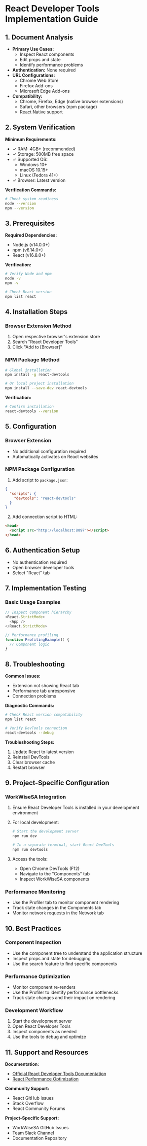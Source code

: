 # React Developer Tools Implementation Guide

## 1. Document Analysis
- **Primary Use Cases:**
  * Inspect React components
  * Edit props and state
  * Identify performance problems
- **Authentication:** None required
- **URL Configurations:** 
  * Chrome Web Store
  * Firefox Add-ons
  * Microsoft Edge Add-ons
- **Compatibility:** 
  * Chrome, Firefox, Edge (native browser extensions)
  * Safari, other browsers (npm package)
  * React Native support

## 2. System Verification
**Minimum Requirements:**
- ✓ RAM: 4GB+ (recommended)
- ✓ Storage: 500MB free space
- ✓ Supported OS: 
  * Windows 10+
  * macOS 10.15+
  * Linux (Fedora 41+)
- ✓ Browser: Latest version

**Verification Commands:**
```bash
# Check system readiness
node --version
npm --version
```

## 3. Prerequisites
**Required Dependencies:**
- Node.js (v14.0.0+)
- npm (v6.14.0+)
- React (v16.8.0+)

**Verification:**
```bash
# Verify Node and npm
node -v
npm -v

# Check React version
npm list react
```

## 4. Installation Steps

### Browser Extension Method
1. Open respective browser's extension store
2. Search "React Developer Tools"
3. Click "Add to [Browser]"

### NPM Package Method
```bash
# Global installation
npm install -g react-devtools

# Or local project installation
npm install --save-dev react-devtools
```

**Verification:**
```bash
# Confirm installation
react-devtools --version
```

## 5. Configuration

### Browser Extension
- No additional configuration required
- Automatically activates on React websites

### NPM Package Configuration
1. Add script to `package.json`:
```json
{
  "scripts": {
    "devtools": "react-devtools"
  }
}
```

2. Add connection script to HTML:
```html
<head>
  <script src="http://localhost:8097"></script>
</head>
```

## 6. Authentication Setup
- No authentication required
- Open browser developer tools
- Select "React" tab

## 7. Implementation Testing

### Basic Usage Examples
```javascript
// Inspect component hierarchy
<React.StrictMode>
  <App />
</React.StrictMode>

// Performance profiling
function ProfilingExample() {
  // Component logic
}
```

## 8. Troubleshooting

**Common Issues:**
- Extension not showing React tab
- Performance tab unresponsive
- Connection problems

**Diagnostic Commands:**
```bash
# Check React version compatibility
npm list react

# Verify DevTools connection
react-devtools --debug
```

**Troubleshooting Steps:**
1. Update React to latest version
2. Reinstall DevTools
3. Clear browser cache
4. Restart browser

## 9. Project-Specific Configuration

### WorkWiseSA Integration
1. Ensure React Developer Tools is installed in your development environment
2. For local development:
   ```bash
   # Start the development server
   npm run dev
   
   # In a separate terminal, start React DevTools
   npm run devtools
   ```

3. Access the tools:
   - Open Chrome DevTools (F12)
   - Navigate to the "Components" tab
   - Inspect WorkWiseSA components

### Performance Monitoring
- Use the Profiler tab to monitor component rendering
- Track state changes in the Components tab
- Monitor network requests in the Network tab

## 10. Best Practices

### Component Inspection
- Use the component tree to understand the application structure
- Inspect props and state for debugging
- Use the search feature to find specific components

### Performance Optimization
- Monitor component re-renders
- Use the Profiler to identify performance bottlenecks
- Track state changes and their impact on rendering

### Development Workflow
1. Start the development server
2. Open React Developer Tools
3. Inspect components as needed
4. Use the tools to debug and optimize

## 11. Support and Resources

**Documentation:**
- [Official React Developer Tools Documentation](https://reactjs.org/docs/optimizing-performance.html#profiling-components-with-the-devtools-profiler)
- [React Performance Optimization](https://reactjs.org/docs/optimizing-performance.html)

**Community Support:**
- React GitHub Issues
- Stack Overflow
- React Community Forums

**Project-Specific Support:**
- WorkWiseSA GitHub Issues
- Team Slack Channel
- Documentation Repository 